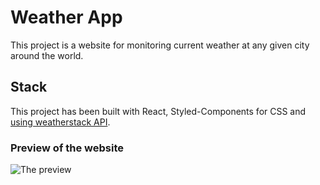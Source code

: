 # Weather App

This project is a website for monitoring current weather at any given city around the world. 

## Stack

This project has been built with React, Styled-Components for CSS and [using weatherstack API](https://weatherstack.com).

### Preview of the website 

![The preview](https://drive.google.com/file/d/1qxfgicz38L_UO63xrsUs142vI68qmCut/view?usp=share_link)


